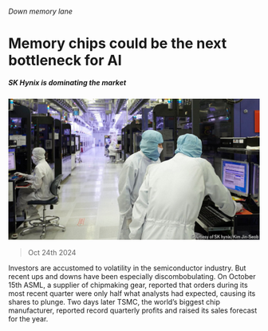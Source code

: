 ###### Down memory lane

# Memory chips could be the next bottleneck for AI 

##### SK Hynix is dominating the market 

![image](images/20241026_WBP502.jpg) 

> Oct 24th 2024 

Investors are accustomed to volatility in the semiconductor industry. But recent ups and downs have been especially discombobulating. On October 15th ASML, a supplier of chipmaking gear, reported that orders during its most recent quarter were only half what analysts had expected, causing its shares to plunge. Two days later TSMC, the world’s biggest chip manufacturer, reported record quarterly profits and raised its sales forecast for the year. 


